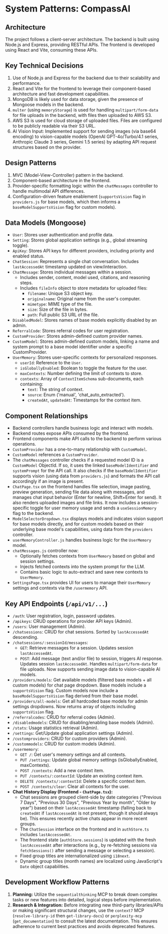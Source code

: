 # System Patterns: CompassAI

## Architecture
The project follows a client-server architecture. The backend is built using Node.js and Express, providing RESTful APIs. The frontend is developed using React and Vite, consuming these APIs.

## Key Technical Decisions
1. Use of Node.js and Express for the backend due to their scalability and performance.
2. React and Vite for the frontend to leverage their component-based architecture and fast development capabilities.
3. MongoDB is likely used for data storage, given the presence of Mongoose models in the backend.
4. `multer` (using `memoryStorage`) is used for handling `multipart/form-data` for file uploads in the backend, with files then uploaded to AWS S3.
5. AWS S3 is used for cloud storage of uploaded files. Files are configured to be publicly readable via their S3 URL.
6. AI Vision Input: Implemented support for sending images (via base64 encoding) to vision-capable models (OpenAI GPT-4o/Turbo/4.1 series, Anthropic Claude 3 series, Gemini 1.5 series) by adapting API request structures based on the provider.

## Design Patterns
1. MVC (Model-View-Controller) pattern in the backend.
2. Component-based architecture in the frontend.
3. Provider-specific formatting logic within the `chatMessages` controller to handle multimodal API differences.
4. Configuration-driven feature enablement (`supportsVision` flag in `providers.js` for base models, which then informs a `baseModelSupportsVision` flag for custom models).

## Data Models (Mongoose)
- `User`: Stores user authentication and profile data.
- `Setting`: Stores global application settings (e.g., global streaming toggle).
- `ApiKey`: Stores API keys for different providers, including priority and enabled status.
- `ChatSession`: Represents a single chat conversation. Includes `lastAccessedAt` timestamp updated on view/interaction.
- `ChatMessage`: Stores individual messages within a session.
    - Includes sender, content, model used, citations, and reasoning steps.
    - Includes `fileInfo` object to store metadata for uploaded files:
        - `filename`: Unique S3 object key.
        - `originalname`: Original name from the user's computer.
        - `mimetype`: MIME type of the file.
        - `size`: Size of the file in bytes.
        - `path`: Full public S3 URL of the file.
- `DisabledModel`: Stores names of base models explicitly disabled by an admin.
- `ReferralCode`: Stores referral codes for user registration.
- `CustomProvider`: Stores admin-defined custom provider names.
- `CustomModel`: Stores admin-defined custom models, linking a name and system prompt to a base model identifier under a specific CustomProvider.
- `UserMemory`: Stores user-specific contexts for personalized responses.
    - `userId`: Reference to the `User`.
    - `isGloballyEnabled`: Boolean to toggle the feature for the user.
    - `maxContexts`: Number defining the limit of contexts to store.
    - `contexts`: Array of `ContextItemSchema` sub-documents, each containing:
        - `text`: The string of context.
        - `source`: Enum ('manual', 'chat_auto_extracted').
        - `createdAt`, `updatedAt`: Timestamps for the context item.

## Component Relationships
- Backend controllers handle business logic and interact with models.
- Backend routes expose APIs consumed by the frontend.
- Frontend components make API calls to the backend to perform various operations.
- `CustomProvider` has a one-to-many relationship with `CustomModel`.
- `CustomModel` references a `CustomProvider`.
- The `chatMessages` controller checks if a requested model ID is a `CustomModel` ObjectId. If so, it uses the linked `baseModelIdentifier` and `systemPrompt` for the API call. It also checks if the `baseModelIdentifier` supports vision (using data from `providers.js`) and formats the API call accordingly if an image is present.
- `ChatPage.tsx` on the frontend handles file selection, image pasting, preview generation, sending file data along with messages, and manages chat input behavior (Enter for newline, Shift+Enter for send). It also renders uploaded images and file links. It now includes a session-specific toggle for user memory usage and sends a `useSessionMemory` flag to the backend.
- `ModelSelectorDropdown.tsx` displays models and indicates vision support for base models directly, and for custom models based on their underlying base model's capabilities, using data from the `providers` controller.
- `userMemoryController.js` handles business logic for the `UserMemory` model.
- `chatMessages.js` controller now:
    - Optionally fetches contexts from `UserMemory` based on global and session settings.
    - Injects fetched contexts into the system prompt for the LLM.
    - Contains basic logic to auto-extract and save new contexts to `UserMemory`.
- `SettingsPage.tsx` provides UI for users to manage their `UserMemory` settings and contexts via the `/usermemory` API.

## Key API Endpoints (`/api/v1/...`)
- `/auth`: User registration, login, password updates.
- `/apikeys`: CRUD operations for provider API keys (Admin).
- `/users`: User management (Admin).
- `/chatsessions`: CRUD for chat sessions. Sorted by `lastAccessedAt` descending.
- `/chatsessions/:sessionId/messages`:
    - `GET`: Retrieve messages for a session. Updates session `lastAccessedAt`.
    - `POST`: Add message (text and/or file) to session, triggers AI response. Updates session `lastAccessedAt`. Handles `multipart/form-data` for file uploads. Now supports sending image data to vision-capable AI models.
- `/providers/models`: Get available models (filtered base models + all custom models) for chat page dropdown. Base models include a `supportsVision` flag. Custom models now include a `baseModelSupportsVision` flag derived from their base model.
- `/providers/all-models`: Get all hardcoded base models for admin settings dropdowns. Now returns array of objects including `supportsVision` flag.
- `/referralcodes`: CRUD for referral codes (Admin).
- `/disabledmodels`: CRUD for disabling/enabling base models (Admin).
- `/stats`: Usage statistics retrieval (Admin).
- `/settings`: Get/Update global application settings (Admin).
- `/customproviders`: CRUD for custom providers (Admin).
- `/custommodels`: CRUD for custom models (Admin).
- `/usermemory`:
    - `GET /`: Get user's memory settings and all contexts.
    - `PUT /settings`: Update global memory settings (isGloballyEnabled, maxContexts).
    - `POST /contexts`: Add a new context item.
    - `PUT /contexts/:contextId`: Update an existing context item.
    - `DELETE /contexts/:contextId`: Delete a specific context item.
    - `POST /contexts/clear`: Clear all contexts for the user.
- **Chat History Display (Frontend - `ChatPage.tsx`):**
    - Chat sessions are grouped client-side by date categories ("Previous 7 Days", "Previous 30 Days", "Previous Year by month", "Older by year") based on their `lastAccessedAt` timestamp (falling back to `createdAt` if `lastAccessedAt` is not present, though it should always be). This ensures recently active chats appear in more recent groups.
    - The `ChatSession` interface on the frontend and in `authStore.ts` includes `lastAccessedAt`.
    - The frontend state (`authStore.sessions`) is updated with the fresh `lastAccessedAt` after interactions (e.g., by re-fetching sessions via `fetchSessions()` after sending a message or selecting a session).
    - Fixed group titles are internationalized using `i18next`.
    - Dynamic group titles (month names) are localized using JavaScript's `Date` object capabilities.

## Development Workflow Patterns
1.  **Planning:** Utilize the `sequentialthinking` MCP to break down complex tasks or new features into detailed, logical steps before implementation.
2.  **Research & Integration:** Before integrating new third-party libraries/APIs or making significant structural changes, use the `context7` MCP (`resolve-library-id` then `get-library-docs`) or `perplexity-mcp` (`get_documentation`) to consult the latest documentation. This ensures adherence to current best practices and avoids deprecated features.
